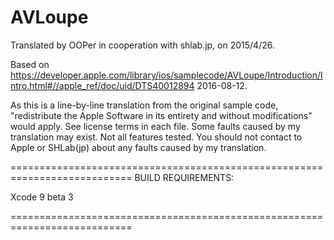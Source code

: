 # AVLoupe

Translated by OOPer in cooperation with shlab.jp, on 2015/4/26.

Based on
<https://developer.apple.com/library/ios/samplecode/AVLoupe/Introduction/Intro.html#//apple_ref/doc/uid/DTS40012894>
2016-08-12.

As this is a line-by-line translation from the original sample code, "redistribute the Apple Software in its entirety and without modifications" would apply. See license terms in each file.
Some faults caused by my translation may exist. Not all features tested.
You should not contact to Apple or SHLab(jp) about any faults caused by my translation.

===========================================================================
BUILD REQUIREMENTS:

Xcode 9 beta 3

===========================================================================
